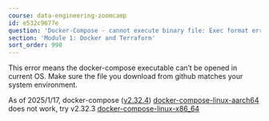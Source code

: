 ```yaml
---
course: data-engineering-zoomcamp
id: e532c9677e
question: 'Docker-Compose - cannot execute binary file: Exec format error'
section: 'Module 1: Docker and Terraform'
sort_order: 990
---
```


This error means the docker-compose executable can’t be opened in current OS. Make sure the file you download from github matches your system environment.

As of 2025/1/17, docker-compose ([v2.32.4](https://github.com/docker/compose/releases/tag/v2.32.4)) [docker-compose-linux-aarch64](https://github.com/docker/compose/releases/download/v2.32.4/docker-compose-linux-aarch64) does not work, try v2.32.3 [docker-compose-linux-x86_64](https://github.com/docker/compose/releases/download/v2.32.3/docker-compose-linux-x86_64)

